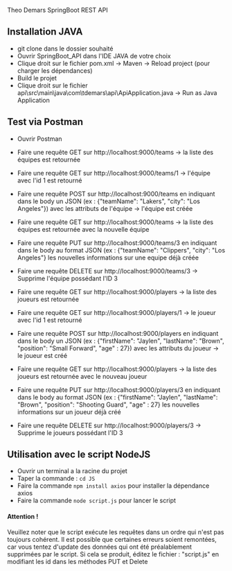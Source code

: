 Theo Demars SpringBoot REST API

## Installation JAVA
 - git clone dans le dossier souhaité
 - Ouvrir SpringBoot_API dans l'IDE JAVA de votre choix
 - Clique droit sur le fichier pom.xml -> Maven -> Reload project (pour charger les dépendances)
 - Build le projet
 - Clique droit sur le fichier api\src\main\java\com\tdemars\api\ApiApplication.java -> Run as Java Application

## Test via Postman
 - Ouvrir Postman

 - Faire une requête GET sur http://localhost:9000/teams -> la liste des équipes est retournée
 - Faire une requête GET sur http://localhost:9000/teams/1 -> l'équipe avec l'id 1 est retourné
 - Faire une requête POST sur http://localhost:9000/teams en indiquant dans le body un JSON (ex : {"teamName": "Lakers", "city": "Los Angeles"}) avec les attributs de l'équipe -> l'équipe est créée
 - Faire une requête GET sur http://localhost:9000/teams -> la liste des équipes est retournée avec la nouvelle équipe
 - Faire une requête PUT sur http://localhost:9000/teams/3 en indiquant dans le body au format JSON (ex : {"teamName": "Clippers", "city": "Los Angeles"} les nouvelles informations sur une equipe déjà créée
 - Faire une requête DELETE sur http://localhost:9000/teams/3 -> Supprime l'équipe possédant l'ID 3

 - Faire une requête GET sur http://localhost:9000/players -> la liste des joueurs est retournée
 - Faire une requête GET sur http://localhost:9000/players/1 -> le joueur avec l'id 1 est retourné
 - Faire une requête POST sur  http://localhost:9000/players en indiquant dans le body un JSON (ex : {"firstName": "Jaylen", "lastName": "Brown", "position": "Small Forward", "age" : 27}) avec les attributs du joueur -> le joueur est créé
 - Faire une requête GET sur  http://localhost:9000/players -> la liste des joueurs est retournée avec le nouveau joueur 
 - Faire une requête PUT sur http://localhost:9000/players/3 en indiquant dans le body au format JSON (ex : {"firstName": "Jaylen", "lastName": "Brown", "position": "Shooting Guard", "age" : 27} les nouvelles informations sur un joueur déjà créé
 - Faire une requête DELETE sur http://localhost:9000/players/3 -> Supprime le joueurs possédant l'ID 3 

## Utilisation avec le script NodeJS
 - Ouvrir un terminal a la racine du projet
 - Taper la commande : `cd JS` 
 - Faire la commande `npm install axios` pour installer la dépendance axios
 - Faire la commande `node script.js` pour lancer le script

#### Attention ! 
Veuillez noter que le script exécute les requêtes dans un ordre qui n'est pas toujours cohérent. Il est possible que certaines erreurs soient remontées, car vous tentez d'update des données qui ont été préalablement supprimées par le script. Si cela se produit, éditez le fichier : "script.js" en modifiant les id dans les méthodes PUT et Delete
